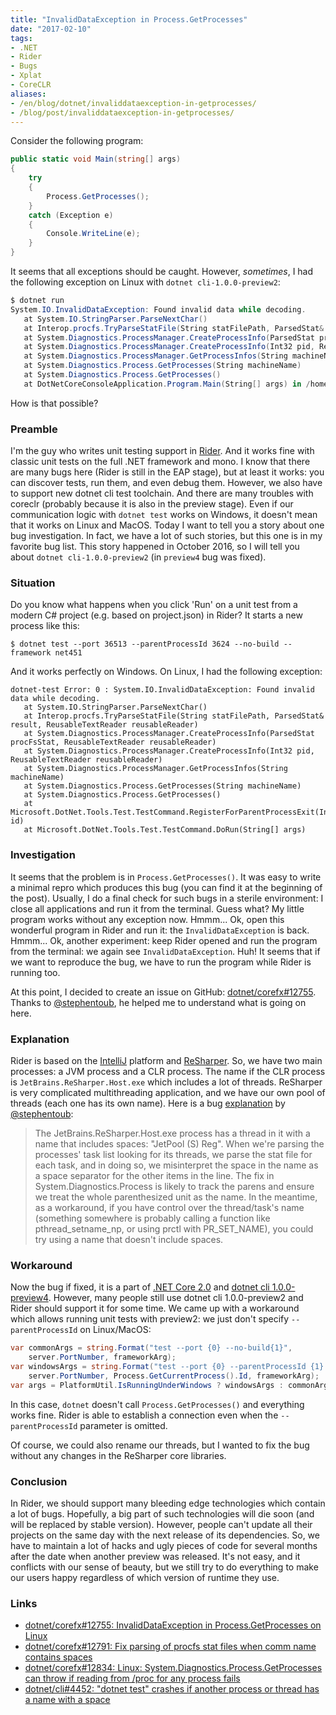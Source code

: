 ```yaml
---
title: "InvalidDataException in Process.GetProcesses"
date: "2017-02-10"
tags:
- .NET
- Rider
- Bugs
- Xplat
- CoreCLR
aliases:
- /en/blog/dotnet/invaliddataexception-in-getprocesses/
- /blog/post/invaliddataexception-in-getprocesses/
---
```


Consider the following program:

```cs
public static void Main(string[] args)
{
    try
    {
        Process.GetProcesses();
    }
    catch (Exception e)
    {
        Console.WriteLine(e);
    }
}
```

It seems that all exceptions should be caught.
However, *sometimes*, I had the following exception on Linux with `dotnet cli-1.0.0-preview2`:

```cs
$ dotnet run
System.IO.InvalidDataException: Found invalid data while decoding.
   at System.IO.StringParser.ParseNextChar()
   at Interop.procfs.TryParseStatFile(String statFilePath, ParsedStat& result, ReusableTextReader reusableReader)
   at System.Diagnostics.ProcessManager.CreateProcessInfo(ParsedStat procFsStat, ReusableTextReader reusableReader)
   at System.Diagnostics.ProcessManager.CreateProcessInfo(Int32 pid, ReusableTextReader reusableReader)
   at System.Diagnostics.ProcessManager.GetProcessInfos(String machineName)
   at System.Diagnostics.Process.GetProcesses(String machineName)
   at System.Diagnostics.Process.GetProcesses()
   at DotNetCoreConsoleApplication.Program.Main(String[] args) in /home/akinshin/Program.cs:line 12
```

How is that possible?

<!--more-->

### Preamble
I'm the guy who writes unit testing support in [Rider](https://www.jetbrains.com/rider/).
And it works fine with classic unit tests on the full .NET framework and mono.
I know that there are many bugs here (Rider is still in the EAP stage), but at least it works:
  you can discover tests, run them, and even debug them.
However, we also have to support new dotnet cli test toolchain.
And there are many troubles with coreclr (probably because it is also in the preview stage).
Even if our communication logic with `dotnet test` works on Windows, it doesn't mean that it works on Linux and MacOS.
Today I want to tell you a story about one bug investigation.
In fact, we have a lot of such stories, but this one is in my favorite bug list.
This story happened in October 2016, so I will tell you about `dotnet cli-1.0.0-preview2` (in `preview4` bug was fixed).

### Situation
Do you know what happens when you click 'Run' on a unit test from a modern C# project (e.g. based on project.json) in Rider?
It starts a new process like this:
```
$ dotnet test --port 36513 --parentProcessId 3624 --no-build --framework net451
```

And it works perfectly on Windows. On Linux, I had the following exception:
```
dotnet-test Error: 0 : System.IO.InvalidDataException: Found invalid data while decoding.
   at System.IO.StringParser.ParseNextChar()
   at Interop.procfs.TryParseStatFile(String statFilePath, ParsedStat& result, ReusableTextReader reusableReader)
   at System.Diagnostics.ProcessManager.CreateProcessInfo(ParsedStat procFsStat, ReusableTextReader reusableReader)
   at System.Diagnostics.ProcessManager.CreateProcessInfo(Int32 pid, ReusableTextReader reusableReader)
   at System.Diagnostics.ProcessManager.GetProcessInfos(String machineName)
   at System.Diagnostics.Process.GetProcesses(String machineName)
   at System.Diagnostics.Process.GetProcesses()
   at Microsoft.DotNet.Tools.Test.TestCommand.RegisterForParentProcessExit(Int32 id)
   at Microsoft.DotNet.Tools.Test.TestCommand.DoRun(String[] args)
```

### Investigation
It seems that the problem is in `Process.GetProcesses()`.
It was easy to write a minimal repro which produces this bug (you can find it at the beginning of the post).
Usually, I do a final check for such bugs in a sterile environment: I close all applications and run it from the terminal.
Guess what?
My little program works without any exception now.
Hmmm...
Ok, open this wonderful program in Rider and run it: the `InvalidDataException` is back.
Hmmm...
Ok, another experiment: keep Rider opened and run the program from the terminal: we again see `InvalidDataException`.
Huh!
It seems that if we want to reproduce the bug, we have to run the program while Rider is running too.

At this point, I decided to create an issue on GitHub: [dotnet/corefx#12755](https://github.com/dotnet/corefx/issues/12755).
Thanks to [@stephentoub](https://github.com/stephentoub), he helped me to understand what is going on here.

### Explanation
Rider is based on the [IntelliJ](https://www.jetbrains.com/idea/) platform and [ReSharper](https://www.jetbrains.com/resharper/).
So, we have two main processes: a JVM process and a CLR process.
The name if the CLR process is `JetBrains.ReSharper.Host.exe` which includes a lot of threads.
ReSharper is very complicated multithreading application, and we have our own pool of threads (each one has its own name).
Here is a bug [explanation](https://github.com/dotnet/corefx/issues/12755#issuecomment-254853345) by [@stephentoub](https://github.com/stephentoub):

> The JetBrains.ReSharper.Host.exe process has a thread in it with a name that includes spaces: "JetPool (S) Reg".
> When we're parsing the processes' task list looking for its threads, we parse the stat file for each task, and in doing so, we misinterpret the space in the name as a space separator for the other items in the line.
> The fix in System.Diagnostics.Process is likely to track the parens and ensure we treat the whole parenthesized unit as the name.
> In the meantime, as a workaround, if you have control over the thread/task's name (something somewhere is probably calling a function like pthread_setname_np, or using prctl with PR_SET_NAME), you could try using a name that doesn't include spaces.

### Workaround
Now the bug if fixed, it is a part of
  [.NET Core 2.0](https://github.com/dotnet/corefx/pull/12791) and
  [dotnet cli 1.0.0-preview4](https://github.com/dotnet/cli/issues/4452).
However, many people still use dotnet cli 1.0.0-preview2 and Rider should support it for some time.
We came up with a workaround which allows running unit tests with preview2:
  we just don't specify `--parentProcessId` on Linux/MacOS:

```cs
var commonArgs = string.Format("test --port {0} --no-build{1}",
    server.PortNumber, frameworkArg);
var windowsArgs = string.Format("test --port {0} --parentProcessId {1} --no-build{2}",
    server.PortNumber, Process.GetCurrentProcess().Id, frameworkArg);
var args = PlatformUtil.IsRunningUnderWindows ? windowsArgs : commonArgs;
```

In this case, `dotnet` doesn't call `Process.GetProcesses()` and everything works fine.
Rider is able to establish a connection even when the `--parentProcessId` parameter is omitted.

Of course, we could also rename our threads, but I wanted to fix the bug without any changes in the ReSharper core libraries.

### Conclusion
In Rider, we should support many bleeding edge technologies which contain a lot of bugs.
Hopefully, a big part of such technologies will die soon (and will be replaced by stable version).
However, people can't update all their projects on the same day with the next release of its dependencies.
So, we have to maintain a lot of hacks and ugly pieces of code for several months after the date when another preview was released.
It's not easy, and it conflicts with our sense of beauty,
  but we still try to do everything to make our users happy regardless of which version of runtime they use.

### Links
* [dotnet/corefx#12755: InvalidDataException in Process.GetProcesses on Linux](https://github.com/dotnet/corefx/issues/12755)
* [dotnet/corefx#12791: Fix parsing of procfs stat files when comm name contains spaces](https://github.com/dotnet/corefx/pull/12791)
* [dotnet/corefx#12834: Linux: System.Diagnostics.Process.GetProcesses can throw if reading from /proc for any process fails](https://github.com/dotnet/corefx/issues/12834)
* [dotnet/cli#4452: "dotnet test" crashes if another process or thread has a name with a space](https://github.com/dotnet/cli/issues/4452)
